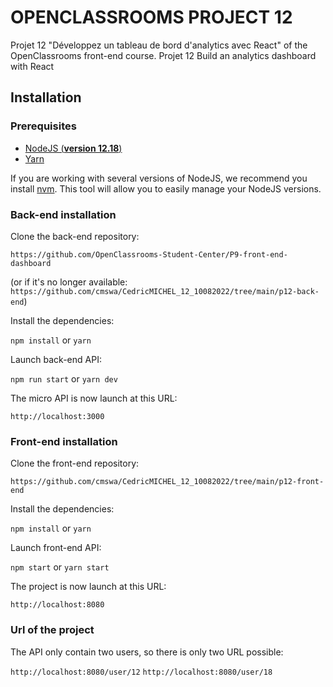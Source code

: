 # OPENCLASSROOMS PROJECT 12

Projet 12 "Développez un tableau de bord d'analytics avec React" of the OpenClassrooms front-end course.
Projet 12 Build an analytics dashboard with React

## Installation
### Prerequisites
- [NodeJS (**version 12.18**)](https://nodejs.org/en/)
- [Yarn](https://yarnpkg.com/)

If you are working with several versions of NodeJS, we recommend you install [nvm](https://github.com/nvm-sh/nvm). This tool will allow you to easily manage your NodeJS versions.

### Back-end installation

Clone the back-end repository:

`https://github.com/OpenClassrooms-Student-Center/P9-front-end-dashboard`

(or if it's no longer available:
`https://github.com/cmswa/CedricMICHEL_12_10082022/tree/main/p12-back-end`)

Install the dependencies:

`npm install` or `yarn`

Launch back-end API:

`npm run start` or `yarn dev`

The micro API is now launch at this URL:

`http://localhost:3000`

### Front-end installation
Clone the front-end repository:

`https://github.com/cmswa/CedricMICHEL_12_10082022/tree/main/p12-front-end`

Install the dependencies:

`npm install` or `yarn`

Launch front-end API:

`npm start` or `yarn start`

The project is now launch at this URL:

`http://localhost:8080`

### Url of the project

The API only contain two users, so there is only two URL possible: 

`http://localhost:8080/user/12`
`http://localhost:8080/user/18`